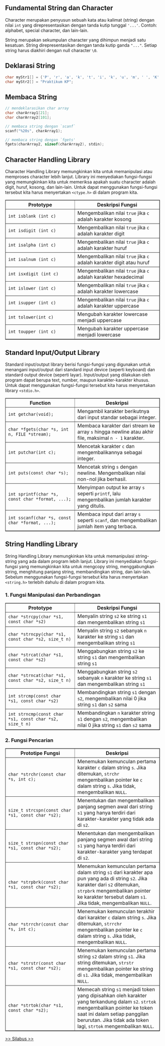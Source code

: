 ## Fundamental String dan Character

Character merupakan penyusun sebuah kata atau kalimat (string) dengan nilai `int` yang direpresentasikan dengan tanda kutip tunggal `'...'`. Contoh: alphabet, special character, dan lain-lain.

String merupakan sekumpulan character yang dihimpun menjadi satu kesatuan. String direpresentasikan dengan tanda kutip ganda `"..."`. Setiap string harus diakhiri dengan null character `\0`.

## Deklarasi String

```C
char myStr1[] = {'P', 'r', 'a', 'k', 't', 'i', 'k', 'u', 'm', ' ', 'K', 'P', '\0'};
char myStr2[] = "Praktikum KP";
```

## Membaca String

```C
// mendeklarasikan char array
char charArray1[21];
char charArray2[101];

// membaca string dengan `scanf`
scanf("%20s", charArray1);

// membaca string dengan `fgets'
fgets(charArray2, sizeof(charArray2), stdin);
```

## Character Handling Library

Character Handling Library memungkinkan kita untuk memanipulasi atau memproses character lebih lanjut. Library ini menyediakan fungsi-fungsi yang memungkinkan kita untuk memeriksa apakah suatu character adalah digit, huruf, kosong, dan lain-lain. Untuk dapat menggunakan fungsi-fungsi tersebut kita harus menyertakan `<ctype.h>` di dalam program kita.

<table border="1">
  <tr>
    <th style="width:45%; text-align: center;">Prototype</th>
    <th style="width:55%; text-align: center;">Deskripsi Fungsi</th>
  </tr>
  <tr>
    <td><code>int isblank (int c)</code></td>
    <td>Mengembalikan nilai <code>true</code> jika <code>c</code> adalah karakter kosong</td>
  </tr>
  <tr>
    <td><code>int isdigit (int c)</code></td>
    <td>Mengembalikan nilai <code>true</code> jika <code>c</code> adalah karakter digit</td>
  </tr>
  <tr>
    <td><code>int isalpha (int c)</code></td>
    <td>Mengembalikan nilai <code>true</code> jika <code>c</code> adalah karakter huruf</td>
  </tr>
  <tr>
    <td><code>int isalnum (int c)</code></td>
    <td>Mengembalikan nilai <code>true</code> jika <code>c</code> adalah karakter digit atau huruf</td>
  </tr>
  <tr>
    <td><code>int isxdigit (int c)</code></td>
    <td>Mengembalikan nilai <code>true</code> jika <code>c</code> adalah karakter hexadecimal</td>
  </tr>
  <tr>
    <td><code>int islower (int c)</code></td>
    <td>Mengembalikan nilai <code>true</code> jika <code>c</code> adalah karakter lowercase</td>
  </tr>
  <tr>
    <td><code>int isupper (int c)</code></td>
    <td>Mengembalikan nilai <code>true</code> jika <code>c</code> adalah karakter uppercase</td>
  </tr>
  <tr>
    <td><code>int tolower(int c)</code></td>
    <td>Mengubah karakter lowercase menjadi uppercase</td>
  </tr>
  <tr>
    <td><code>int toupper (int c)</code></td>
    <td>Mengubah karakter uppercase menjadi lowercase</td>
  </tr>
</table>

## Standard Input/Output Library

Standard input/output library berisi fungsi-fungsi yang digunakan untuk menangani input/output dari standard input device (seperti keyboard) dan standard output device (seperti layar). Input/output yang dilakukan oleh program dapat berupa text, number, maupun karakter-karakter khusus. Untuk dapat menggunakan fungsi-fungsi tersebut kita harus menyertakan library `<stdio.h>`.

<table border="1">
  <tr>
    <th style="width:45%; text-align: center;">Function</th>
    <th style="width:55%; text-align: center;">Deskripsi</th>
  </tr>
  <tr>
    <td><code>int getchar(void);</code></td>
    <td>Mengambil karakter berikutnya dari input standar sebagai integer.</td>
  </tr>
  <tr>
    <td><code>char *fgets(char *s, int n, FILE *stream);</code></td>
    <td>Membaca karakter dari stream ke array <code>s</code> hingga newline atau akhir file, maksimal <code>n - 1</code> karakter.</td>
  </tr>
  <tr>
    <td><code>int putchar(int c);</code></td>
    <td>Mencetak karakter <code>c</code> dan mengembalikannya sebagai integer.</td>
  </tr>
  <tr>
    <td><code>int puts(const char *s);</code></td>
    <td>Mencetak string <code>s</code> dengan newline. Mengembalikan nilai non-nol jika berhasil.</td>
  </tr>
  <tr>
    <td><code>int sprintf(char *s, const char *format, ...);</code></td>
    <td>Menyimpan output ke array <code>s</code> seperti <code>printf</code>, lalu mengembalikan jumlah karakter yang ditulis.</td>
  </tr>
  <tr>
    <td><code>int sscanf(char *s, const char *format, ...);</code></td>
    <td>Membaca input dari array <code>s</code> seperti <code>scanf</code>, dan mengembalikan jumlah item yang terbaca.</td>
  </tr>
</table>

## String Handling Library

String Handling Library memungkinkan kita untuk memanipulasi string-string yang ada dalam program lebih lanjut. Library ini menyediakan fungsi-fungsi yang memungkinkan kita untuk mengcopy string, menggabungkan string, menghitung panjang string, membandingkan string, dan lain-lain. Sebelum menggunakan fungsi-fungsi tersebut kita harus menyertakan `<string.h>` terlebih dahulu di dalam program kita.

### 1. Fungsi Manipulasi dan Perbandingan

<table border="1">
  <tr>
    <th style="width:45%; text-align: center">Prototype</th>
    <th style="width:55%; text-align: center">Deskripsi Fungsi</th>
  </tr>
  <tr>
    <td><code>char *strcpy(char *s1, const char *s2)</code></td>
    <td>Menyalin string <code>s2</code> ke string <code>s1</code> dan mengembalikan string <code>s1</code></td>
  </tr>
  <tr>
    <td><code>char *strncpy(char *s1, const char *s2, size_t n)</code></td>
    <td>Menyalin string <code>s2</code> sebanyak <code>n</code> karakter ke string <code>s1</code> dan mengembalikan string <code>s1</code></td>
  </tr>
  <tr>
    <td><code>char *strcat(char *s1, const char *s2)</code></td>
    <td>Menggabungkan string <code>s2</code> ke string <code>s1</code> dan mengembalikan string <code>s1</code></td>
  </tr>
  <tr>
    <td><code>char *strncat(char *s1, const char *s2, size_t n)</code></td>
    <td>Menggabungkan string <code>s2</code> sebanyak <code>n</code> karakter ke string <code>s1</code> dan mengembalikan string <code>s1</code></td>
  </tr>
  <tr>
    <td><code>int strcmp(const char *s1, const char *s2)</code></td>
    <td>Membandingkan string <code>s1</code> dengan <code>s2</code>, mengembalikan nilai 0 jika string <code>s1</code> dan <code>s2</code> sama</td>
  </tr>
  <tr>
    <td><code>int strncmp(const char *s1, const char *s2, size_t n)</code></td>
    <td>Membandingkan <code>n</code> karakter string <code>s1</code> dengan <code>s2</code>, mengembalikan nilai 0 jika string <code>s1</code> dan <code>s2</code> sama</td>
  </tr>
</table>

### 2. Fungsi Pencarian

<table border="1">
  <tr>
    <th style="width:45%; text-align: center;">Prototipe Fungsi</th>
    <th style="width:55%; text-align: center;">Deskripsi</th>
  </tr>
  <tr>
    <td><code>char *strchr(const char *s, int c);</code></td>
    <td>Menemukan kemunculan pertama karakter <code>c</code> dalam string <code>s</code>. Jika ditemukan, <code>strchr</code> mengembalikan pointer ke <code>c</code> dalam string <code>s</code>. Jika tidak, mengembalikan <code>NULL</code>.</td>
  </tr>
  <tr>
    <td><code>size_t strcspn(const char *s1, const char *s2);</code></td>
    <td>Menentukan dan mengembalikan panjang segmen awal dari string <code>s1</code> yang hanya terdiri dari karakter-karakter yang tidak ada di <code>s2</code>.</td>
  </tr>
  <tr>
    <td><code>size_t strspn(const char *s1, const char *s2);</code></td>
    <td>Menentukan dan mengembalikan panjang segmen awal dari string <code>s1</code> yang hanya terdiri dari karakter-karakter yang terdapat di <code>s2</code>.</td>
  </tr>
  <tr>
    <td><code>char *strpbrk(const char *s1, const char *s2);</code></td>
    <td>Menemukan kemunculan pertama dalam string <code>s1</code> dari karakter apa pun yang ada di string <code>s2</code>. Jika karakter dari <code>s2</code> ditemukan, <code>strpbrk</code> mengembalikan pointer ke karakter tersebut dalam <code>s1</code>. Jika tidak, mengembalikan <code>NULL</code>.</td>
  </tr>
  <tr>
    <td><code>char *strrchr(const char *s, int c);</code></td>
    <td>Menemukan kemunculan terakhir dari karakter <code>c</code> dalam string <code>s</code>. Jika ditemukan, <code>strrchr</code> mengembalikan pointer ke <code>c</code> dalam string <code>s</code>. Jika tidak, mengembalikan <code>NULL</code>.</td>
  </tr>
  <tr>
    <td><code>char *strstr(const char *s1, const char *s2);</code></td>
    <td>Menemukan kemunculan pertama string <code>s2</code> dalam string <code>s1</code>. Jika string ditemukan, <code>strstr</code> mengembalikan pointer ke string di <code>s1</code>. Jika tidak, mengembalikan <code>NULL</code>.</td>
  </tr>
  <tr>
    <td><code>char *strtok(char *s1, const char *s2);</code></td>
    <td>Memecah string <code>s1</code> menjadi token yang dipisahkan oleh karakter yang terkandung dalam <code>s2</code>. <code>strtok</code> mengembalikan pointer ke token saat ini dalam setiap panggilan berurutan. Jika tidak ada token lagi, <code>strtok</code> mengembalikan <code>NULL</code>.</td>
  </tr>
</table>



[&gt;&gt; Silabus &gt;&gt;](/silabus.md)
